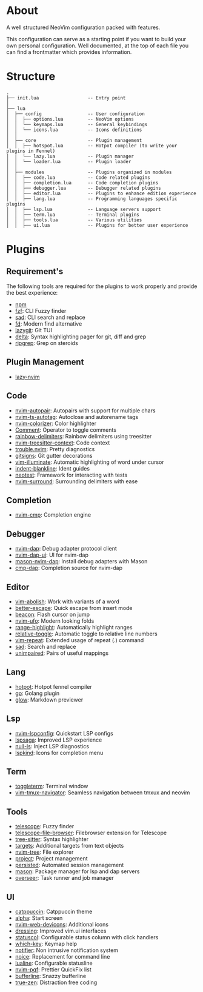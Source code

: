 # About

A well structured NeoVim configuration packed with features.

This configuration can serve as a starting point if you want to build your own personal configuration. Well documented, at the top of each file you can find a frontmatter which provides information.

# Structure

```
.
├── init.lua                  -- Entry point
│
├── lua
│  ├── config                 -- User configuration
│  │  ├── options.lua         -- NeoVim options
│  │  └── keymaps.lua         -- General keybindings
│  │  └── icons.lua           -- Icons definitions
│  │
│  ├── core                   -- Plugin management
│  │  ├── hotspot.lua         -- Hotpot compiler (to write your plugins in Fennel)
│  │  └── lazy.lua            -- Plugin manager
│  │  └── loader.lua          -- Plugin loader
│  │
│  ├── modules                -- Plugins organized in modules
│  │  ├── code.lua            -- Code related plugins
│  │  ├── completion.lua      -- Code completion plugins
│  │  ├── debugger.lua        -- Debugger related plugins
│  │  ├── editor.lua          -- Plugins to enhance edition experience
│  │  ├── lang.lua            -- Programming languages specific plugins
│  │  ├── lsp.lua             -- Language servers support
│  │  ├── term.lua            -- Terminal plugins
│  │  ├── tools.lua           -- Various utilities
│  │  ├── ui.lua              -- Plugins for better user experience
```

# Plugins

## Requirement's

The following tools are required for the plugins to work properly and provide the best experience:

- [npm](https://nodejs.org)
- [fzf](https://github.com/junegunn/fzf): CLI Fuzzy finder
- [sad](https://github.com/ms-jpq/sad): CLI search and replace
- [fd](https://github.com/sharkdp/fd): Modern find alternative
- [lazygit](https://github.com/jesseduffield/lazygit): Git TUI
- [delta](https://github.com/dandavison/delta): Syntax highlighting pager for git, diff and grep
- [ripgrep](https://github.com/BurntSushi/ripgrep): Grep on steroids

## Plugin Management

- [lazy-nvim](https://github.com/folke/lazy.nvim)

## Code

- [nvim-autopair](https://github.com/windwp/nvim-autopair): Autopairs with support for multiple chars
- [nvim-ts-autotag](https://github.com/windwp/nvim-ts-autotag): Autoclose and autorename tags
- [nvim-colorizer](https://github.com/NvChad/nvim-colorizer.lua): Color highlighter
- [Comment](https://github.com/numToStr/Comment.nvim): Operator to toggle comments
- [rainbow-delimiters](https://github.com/HiPhish/rainbow-delimiters.nvim): Rainbow delimiters using treesitter
- [nvim-treesitter-context](https://github.com/nvim-treesitter/nvim-treesitter-context): Code context
- [trouble.nvim](https://github.com/folke/trouble.nvim): Pretty diagnostics
- [gitsigns](https://github.com/lewis6991/gitsigns.nvim): Git gutter decorations
- [vim-illuminate](https://github.com/RRethy/vim-illuminate): Automatic highlighting of word under cursor
- [indent-blankline](https://github.com/lukas-reineke/indent-blankline.nvim): Ident guides
- [neotest](https://github.com/nvim-neotest/neotest): Framework for interacting with tests
- [nvim-surround](https://github.com/kylechui/nvim-surround): Surrounding delimiters with ease

## Completion

- [nvim-cmp](https://github.com/hrsh7th/nvim-cmp): Completion engine

## Debugger

- [nvim-dap](https://github.com/mfussenegger/nvim-dap): Debug adapter protocol client
- [nvim-dap-ui](https://github.com/rcarriga/nvim-dap-ui): UI for nvim-dap
- [mason-nvim-dap](https://github.com/jay-babu/mason-nvim-dap.nvim): Install debug adapters with Mason
- [cmp-dap](https://github.com/rcarriga/cmp-dap): Completion source for nvim-dap

## Editor

- [vim-abolish](https://github.com/tpope/vim-abolish): Work with variants of a word
- [better-escape](https://github.com/max397574/better-escape.nvim): Quick escape from insert mode
- [beacon](https://github.com/DanilaMihailov/beacon.nvim): Flash cursor on jump
- [nvim-ufo](https://github.com/kevinhwang91/nvim-ufo): Modern looking folds
- [range-highlight](https://github.com/rktjmp/winston0410/range-highlight.nvim): Automatically highlight ranges
- [relative-toggle](https://github.com/cpea2506/relative-toggle.nvim): Automatic toggle to relative line numbers
- [vim-repeat](https://github.com/tpope/vim-repeat): Extended usage of repeat (.) command
- [sad](https://github.com/ray-x/sad.nvim): Search and replace
- [unimpaired](https://github.com/tummetott/unimpaired.nvim): Pairs of useful mappings

## Lang

- [hotpot](https://github.com/rktjmp/hotpot.nvim): Hotpot fennel compiler
- [go](https://github.com/ray-x/go.nvim): Golang plugin
- [glow](https://github.com/ellisonleao/glow.nvim): Markdown previewer

## Lsp

- [nvim-lspconfig](https://github.com/neovim/nvim-lspconfig): Quickstart LSP configs
- [lspsaga](https://github.com/nvimdev/lspsaga.nvim): Improved LSP experience
- [null-ls](https://github.com/jose-elias-alvarez/null-ls.nvim): Inject LSP diagnostics
- [lspkind](https://github.com/onsails/lspkind.nvim): Icons for completion menu

## Term

- [toggleterm](https://github.com/akinsho/toggleterm.nvim): Terminal window
- [vim-tmux-navigator](https://github.com/christoomey/vim-tmux-navigator): Seamless navigation between tmxux and neovim

## Tools

- [telescope](https://github.com/nvim-telescope/telescope.nvim): Fuzzy finder
- [telescope-file-browser](https://github.com/nvim-telescope/telescope-file-browser.nvim): Filebrowser extension for Telescope
- [tree-sitter](https://github.com/tree-sitter/tree-sitter): Syntax highlighter
- [targets](https://github.com/wellle/targets.vim): Additional targets from text objects
- [nvim-tree](https://github.com/nvim-tree/nvim-tree.nvim): File explorer
- [project](https://github.com/ahmedkhalf/project.nvim): Project management
- [persisted](https://github.com/olimorris/persisted.nvim): Automated session management
- [mason](https://github.com/williamboman/mason.nvim): Package manager for lsp and dap servers
- [overseer](https://github.com/stevearc/overseer.nvim): Task runner and job manager

## UI

- [catppuccin](https://github.com/catppuccin/nvim): Catppuccin theme
- [alpha](https://github.com/goolord/alpha-nvim): Start screen
- [nvim-web-devicons](https://github.com/nvim-tree/nvim-web-devicons): Additional icons
- [dressing](https://github.com/stevearc/dressing.nvim): Improved vim.ui interfaces
- [statuscol](https://github.com/luukvbaal/statuscol.nvim): Configurable status column with click handlers
- [which-key](https://github.com/folke/which-key.nvim): Keymap help
- [notifier](https://github.com/vigoux/notifier.nvim): Non intrusive notification system
- [noice](https://github.com/folke/noice.nvim): Replacement for command line
- [lualine](https://github.com/nvim-lualine/lualine.nvim): Configurable statusline
- [nvim-pqf](https://github.com/yorickpeterse/nvim-pqf): Prettier QuickFix list
- [bufferline](https://github.com/akinsho/bufferline.nvim): Snazzy bufferline  
- [true-zen](https://github.com/pocco81/true-zen.nvim): Distraction free coding
